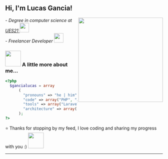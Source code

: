 <h2>Hi, I'm Lucas Gancia!</h2>

<p>
  <em>
    <img align='right' src="https://media.giphy.com/media/5eLDrEaRGHegx2FeF2/giphy.gif" width="270">
    - Degree in computer science at <a href="https://21.edu.ar/oferta-academica/licenciatura-en-informatica">UES21 </a><img src="https://media.giphy.com/media/dBrXAuiJQpBTgFhHFH/giphy.gif" width="30"></br>
    - Freelancer Developer <img src="https://media.giphy.com/media/RhMmGFlRGT1UtgGTaD/giphy.gif" width="30">
  </em>
</p>

### <img src="https://media.giphy.com/media/VgCDAzcKvsR6OM0uWg/giphy.gif" width="50"> A little more about me...  

``` php
<?php
  $gancialucas = array
      (
        "pronouns" => "he | him",
        "code" => array("PHP", "Java", "HTML", "CSS", "Python"),
        "tools" => array("Laravel", "Bootstrap", "Tailwind", "Spring", "GitHub"),
        "architecture" => array("MVC", "design system pattern")
      );
?>
```

⭐️ Thanks for stopping by my feed, I love coding and sharing my progress with you :) <img src="https://media.giphy.com/media/lodecc4WhreCyq1HKt/giphy.gif" width="50">

---
